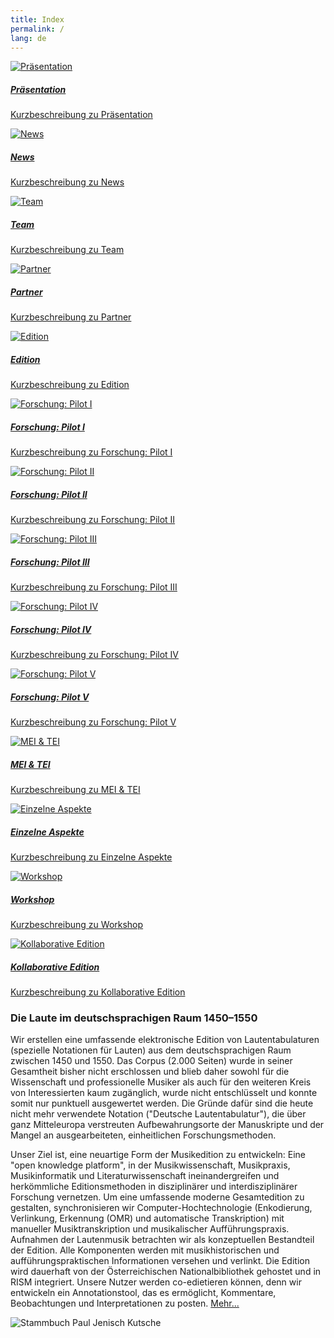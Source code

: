 ```yaml
---
title: Index
permalink: /
lang: de
---
```

<p>
    <div class="row">
        <div class="card-group">
            <div class="card bg-dark text-white"> 
                <a href="/presentation">
                    <img class="card-img tile" src="assets/img/Paul_Jenisch_Kutsche.png" alt="Präsentation"/>
                    <div class="card-img-overlay">
                        <h5 class="card-title">Präsentation</h5>
                        <p class="card-text">Kurzbeschreibung zu Präsentation</p>
                    </div>
                </a>
            </div>
            <div class="card bg-dark text-white"> 
                <a href="/news">
                <img class="card-img tile" src="assets/img/1400_hand.png" alt="News"/>
                <div class="card-img-overlay">
                    <h5 class="card-title">News</h5>
                    <p class="card-text">Kurzbeschreibung zu News</p>
                </div>
                </a>
            </div>
            <div class="card bg-dark text-white"> 
                <a href="/team">
                <img class="card-img tile" src="assets/img/Dohna_kutsche.png" alt="Team"/>
                <div class="card-img-overlay">
                    <h5 class="card-title">Team</h5>
                    <p class="card-text">Kurzbeschreibung zu Team</p>
                </div>
                </a>
            </div>
            <div class="card bg-dark text-white"> 
                <a href="/partner">
                <img class="card-img tile" src="assets/img/Foedera.png" alt="Partner"/>
                <div class="card-img-overlay">
                    <h5 class="card-title">Partner</h5>
                    <p class="card-text">Kurzbeschreibung zu Partner</p>
                </div>
                </a>
            </div>
        </div>
        </div>
        <div class="row">
        <div class="card-group">
            <div class="card bg-dark text-white"> 
                <a href="/edition">
                <img class="card-img tile" src="assets/img/Craus_02.jpg" alt="Edition"/>
                <div class="card-img-overlay">
                    <h5 class="card-title">Edition</h5>
                    <p class="card-text">Kurzbeschreibung zu Edition</p>
                </div>
                </a>
            </div>
            <div class="card bg-dark text-white"> 
                <a href="/pilotI">
                <img class="card-img tile" src="assets/img/Hofieren_Dohna.png" alt="Forschung: Pilot I"/>
                <div class="card-img-overlay">
                    <h5 class="card-title">Forschung: Pilot I</h5>
                    <p class="card-text">Kurzbeschreibung zu Forschung: Pilot I</p>
                </div>
                </a>
            </div>
            <div class="card bg-dark text-white"> 
                <a href="/pilotII">
                <img class="card-img tile" src="assets/img/Craus_Harfe_col_01.png" alt="Forschung: Pilot II"/>
                <div class="card-img-overlay">
                    <h5 class="card-title">Forschung: Pilot II</h5>
                    <p class="card-text">Kurzbeschreibung zu Forschung: Pilot II</p>
                </div>
                </a>
            </div>
            <div class="card bg-dark text-white"> 
                <a href="/pilotIII">
                <img class="card-img tile" src="assets/img/Collage_02.png" alt="Forschung: Pilot III"/>
                <div class="card-img-overlay">
                    <h5 class="card-title">Forschung: Pilot III</h5>
                    <p class="card-text">Kurzbeschreibung zu Forschung: Pilot III</p>
                </div>
                </a>
            </div>
        </div>
        </div>
        <div class="row">
        <div class="card-group">
            <div class="card bg-dark text-white"> 
                <a href="/pilotIV">
                    <img class="card-img tile" src="assets/img/Handy_coll_02.png" alt="Forschung: Pilot IV"/>
                    <div class="card-img-overlay">
                        <h5 class="card-title">Forschung: Pilot IV</h5>
                        <p class="card-text">Kurzbeschreibung zu Forschung: Pilot IV</p>
                    </div>
                </a>
            </div>
            <div class="card bg-dark text-white"> 
                <a href="/news">
                <img class="card-img tile" src="assets/img/DTOe_coll_01.png" alt="Forschung: Pilot V"/>
                <div class="card-img-overlay">
                    <h5 class="card-title">Forschung: Pilot V</h5>
                    <p class="card-text">Kurzbeschreibung zu Forschung: Pilot V</p>
                </div>
                </a>
            </div>
            <div class="card bg-dark text-white"> 
                <a href="/team">
                <img class="card-img tile" src="assets/img/xml_Bild_01.png" alt="MEI & TEI"/>
                <div class="card-img-overlay">
                    <h5 class="card-title">MEI &amp; TEI</h5>
                    <p class="card-text">Kurzbeschreibung zu MEI &amp; TEI</p>
                </div>
                </a>
            </div>
            <div class="card bg-dark text-white"> 
                <a href="/aspects">
                <img class="card-img tile" src="" alt="Einzelne Aspekte"/>
                <div class="card-img-overlay">
                    <h5 class="card-title">Einzelne Aspekte</h5>
                    <p class="card-text">Kurzbeschreibung zu Einzelne Aspekte</p>
                </div>
                </a>
            </div>
        </div>
        </div>
        <div class="row">
        <div class="card-group">
            <div class="card bg-dark text-white"> 
                <a href="/workshop">
                <img class="card-img tile" src="assets/img/Craus_02.jpg" alt="Workshop"/>
                <div class="card-img-overlay">
                    <h5 class="card-title">Workshop</h5>
                    <p class="card-text">Kurzbeschreibung zu Workshop</p>
                </div>
                </a>
            </div>
            <div class="card bg-dark text-white"> 
                <a href="/collaboration">
                <img class="card-img tile" src="" alt="Kollaborative Edition"/>
                <div class="card-img-overlay">
                    <h5 class="card-title">Kollaborative Edition</h5>
                    <p class="card-text">Kurzbeschreibung zu Kollaborative Edition</p>
                </div>
                </a>
            </div>
        </div>
    </div>
</p>

### Die Laute im deutschsprachigen Raum 1450–1550

Wir erstellen eine umfassende elektronische Edition von Lautentabulaturen (spezielle Notationen für Lauten) aus dem deutschsprachigen Raum zwischen 1450 und 1550. Das Corpus (2.000 Seiten) wurde in seiner Gesamtheit bisher nicht erschlossen und blieb daher sowohl für die Wissenschaft und professionelle Musiker als auch für den weiteren Kreis von Interessierten kaum zugänglich, wurde nicht entschlüsselt und konnte somit nur punktuell ausgewertet werden. Die Gründe dafür sind die heute nicht mehr verwendete Notation ("Deutsche Lautentabulatur"), die über ganz Mitteleuropa verstreuten Aufbewahrungsorte der Manuskripte und der Mangel an ausgearbeiteten, einheitlichen Forschungsmethoden.

Unser Ziel ist, eine neuartige Form der Musikedition zu entwickeln: Eine "open knowledge platform", in der Musikwissenschaft, Musikpraxis, Musikinformatik und Literaturwissenschaft ineinandergreifen und herkömmliche Editionsmethoden in disziplinärer und interdisziplinärer Forschung vernetzen. Um eine umfassende moderne Gesamtedition zu gestalten, synchronisieren wir Computer-Hochtechnologie (Enkodierung, Verlinkung, Erkennung (OMR) und automatische Transkription) mit manueller Musiktranskription und musikalischer Aufführungspraxis. Aufnahmen der Lautenmusik betrachten wir als konzeptuellen Bestandteil der Edition. Alle Komponenten werden mit musikhistorischen und aufführungspraktischen Informationen versehen und verlinkt. Die Edition wird dauerhaft von der Österreichischen Nationalbibliothek gehostet und in RISM integriert. Unsere Nutzer werden co-edietieren können, denn wir entwickeln ein Annotationstool, das es ermöglicht, Kommentare, Beobachtungen und Interpretationen zu posten. [Mehr...](/presentation)

![Stammbuch Paul Jenisch Kutsche](/assets/img/Paul_Jenisch_Kutsche.png)
<div class="acks"></div>


